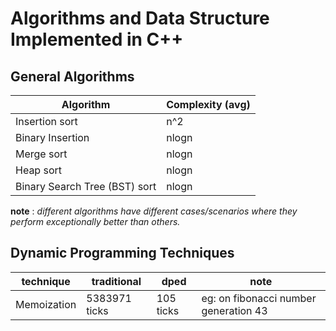 # Algorithms and Data Structure Implemented in C++

## General Algorithms

Algorithm | Complexity (avg) 
--- | --- 
Insertion sort | n^2 
Binary Insertion | nlogn 
Merge sort | nlogn 
Heap sort  | nlogn 
Binary Search Tree (BST) sort  | nlogn 

**note** : *different algorithms have different cases/scenarios where they perform exceptionally better than others.*

## Dynamic Programming Techniques

technique | traditional | dped | note
---	| --- | --- | --
Memoization | 5383971 ticks | 105 ticks | eg: on fibonacci number generation 43

